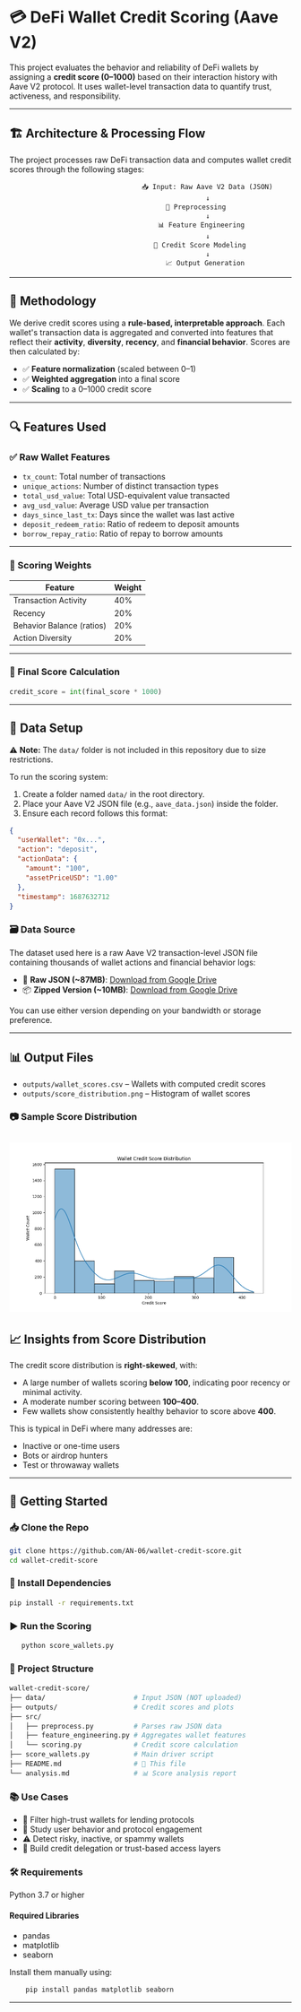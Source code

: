 # 💳 DeFi Wallet Credit Scoring (Aave V2)

This project evaluates the behavior and reliability of DeFi wallets by assigning a **credit score (0–1000)** based on their interaction history with Aave V2 protocol. It uses wallet-level transaction data to quantify trust, activeness, and responsibility.

---

## 🏗️ Architecture & Processing Flow

The project processes raw DeFi transaction data and computes wallet credit scores through the following stages:

                                     📥 Input: Raw Aave V2 Data (JSON)
                                                     ↓  
                                           🧹 Preprocessing
                                                     ↓  
                                         📊 Feature Engineering
                                                     ↓  
                                        🧠 Credit Score Modeling
                                                     ↓  
                                           📈 Output Generation


---

## 🧠 Methodology

We derive credit scores using a **rule-based, interpretable approach**. Each wallet's transaction data is aggregated and converted into features that reflect their **activity**, **diversity**, **recency**, and **financial behavior**. Scores are then calculated by:

- ✅ **Feature normalization** (scaled between 0–1)
- ✅ **Weighted aggregation** into a final score
- ✅ **Scaling** to a 0–1000 credit score

---

## 🔍 Features Used

### ✅ Raw Wallet Features

- `tx_count`: Total number of transactions
- `unique_actions`: Number of distinct transaction types
- `total_usd_value`: Total USD-equivalent value transacted
- `avg_usd_value`: Average USD value per transaction
- `days_since_last_tx`: Days since the wallet was last active
- `deposit_redeem_ratio`: Ratio of redeem to deposit amounts
- `borrow_repay_ratio`: Ratio of repay to borrow amounts

---

### 📏 Scoring Weights

| Feature                  | Weight |
|--------------------------|--------|
| Transaction Activity     | 40%    |
| Recency                  | 20%    |
| Behavior Balance (ratios)| 20%    |
| Action Diversity         | 20%    |

---

### 🧮 Final Score Calculation

```python
credit_score = int(final_score * 1000)
```
---

## 📁 Data Setup

⚠️ **Note:** The `data/` folder is not included in this repository due to size restrictions.

To run the scoring system:

1. Create a folder named `data/` in the root directory.
2. Place your Aave V2 JSON file (e.g., `aave_data.json`) inside the folder.
3. Ensure each record follows this format:


```json
{
  "userWallet": "0x...",
  "action": "deposit",
  "actionData": {
    "amount": "100",
    "assetPriceUSD": "1.00"
  },
  "timestamp": 1687632712
}
```
### 🗃️ Data Source

The dataset used here is a raw Aave V2 transaction-level JSON file containing thousands of wallet actions and financial behavior logs:

- 📄 **Raw JSON (~87MB)**: [Download from Google Drive](https://drive.google.com/file/d/1ISFbAXxadMrt7Zl96rmzzZmEKZnyW7FS/view?usp=sharing)
- 📦 **Zipped Version (~10MB)**: [Download from Google Drive](https://drive.google.com/file/d/14ceBCLQ-BTcydDrFJauVA_PKAZ7VtDor/view?usp=sharing)

You can use either version depending on your bandwidth or storage preference.

---

## 📊 Output Files

- `outputs/wallet_scores.csv` – Wallets with computed credit scores  
- `outputs/score_distribution.png` – Histogram of wallet scores

### 📷 Sample Score Distribution

![Wallet Score Distribution](outputs/score_distribution.png)
---

## 📈 Insights from Score Distribution

The credit score distribution is **right-skewed**, with:

- A large number of wallets scoring **below 100**, indicating poor recency or minimal activity.
- A moderate number scoring between **100–400**.
- Few wallets show consistently healthy behavior to score above **400**.

This is typical in DeFi where many addresses are:

- Inactive or one-time users  
- Bots or airdrop hunters  
- Test or throwaway wallets

---

## 🚀 Getting Started

### 📥 Clone the Repo

```bash
git clone https://github.com/AN-06/wallet-credit-score.git
cd wallet-credit-score
```
### 🔧 Install Dependencies
```bash
pip install -r requirements.txt
```

### ▶️ Run the Scoring
```bash
   python score_wallets.py
```
### 🧰 Project Structure

```bash
wallet-credit-score/
├── data/                      # Input JSON (NOT uploaded)
├── outputs/                   # Credit scores and plots
├── src/
│   ├── preprocess.py          # Parses raw JSON data
│   ├── feature_engineering.py # Aggregates wallet features
│   └── scoring.py             # Credit score calculation
├── score_wallets.py           # Main driver script
├── README.md                  # 📄 This file
└── analysis.md                # 📊 Score analysis report
```
### 📚 Use Cases
- 🏦 Filter high-trust wallets for lending protocols
- 🧪 Study user behavior and protocol engagement
- ⚠️ Detect risky, inactive, or spammy wallets
- 🎯 Build credit delegation or trust-based access layers

### 🛠️ Requirements
   Python 3.7 or higher

  #### Required Libraries
  - pandas
  - matplotlib
  - seaborn
  
  Install them manually using:
 ```bash
     pip install pandas matplotlib seaborn
   ```
---
